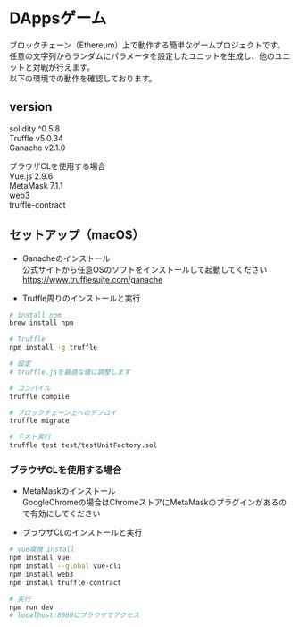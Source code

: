 # DAppsゲーム
ブロックチェーン（Ethereum）上で動作する簡単なゲームプロジェクトです。  
任意の文字列からランダムにパラメータを設定したユニットを生成し、他のユニットと対戦が行えます。  
以下の環境での動作を確認しております。

## version
solidity ^0.5.8  
Truffle v5.0.34  
Ganache v2.1.0  
  
ブラウザCLを使用する場合  
Vue.js 2.9.6  
MetaMask 7.1.1  
web3  
truffle-contract

## セットアップ（macOS）
- Ganacheのインストール  
公式サイトから任意OSのソフトをインストールして起動してください  
https://www.trufflesuite.com/ganache  
  
- Truffle周りのインストールと実行
``` bash
# install npm
brew install npm

# Truffle
npm install -g truffle

# 設定
# truffle.jsを最適な値に調整します

# コンパイル
truffle compile

# ブロックチェーン上へのデプロイ
truffle migrate

# テスト実行
truffle test test/testUnitFactory.sol
```

### ブラウザCLを使用する場合
- MetaMaskのインストール  
GoogleChromeの場合はChromeストアにMetaMaskのプラグインがあるので有効にしてください  


- ブラウザCLのインストールと実行
``` bash
# vue環境 install
npm install vue
npm install --global vue-cli
npm install web3
npm install truffle-contract

# 実行
npm run dev
# localhost:8080にブラウザでアクセス
```


